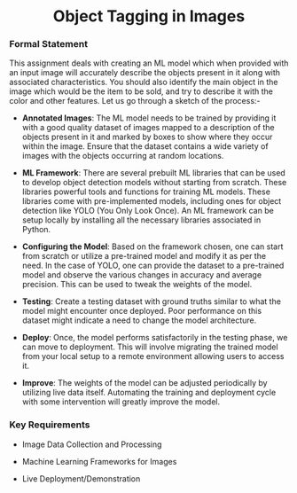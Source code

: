 <h1 style="text-align: center;">Object Tagging in Images</h1>
  
### Formal Statement

This assignment deals with creating an ML model which when provided with
an input image will accurately describe the objects present in it along
with associated characteristics. 
You should also identify the main object in the image which would be the item to be sold, and try to describe it with the color and other features. 
Let us go through a sketch of the
process:-

-   **Annotated Images**: The ML model needs to be trained by providing
    it with a good quality dataset of images mapped to a description of
    the objects present in it and marked by boxes to show where they
    occur within the image. Ensure that the dataset contains a wide
    variety of images with the objects occurring at random locations.

-   **ML Framework**: There are several prebuilt ML libraries that can
    be used to develop object detection models without starting from
    scratch. These libraries powerful tools and functions for training
    ML models. These libraries come with pre-implemented models,
    including ones for object detection like YOLO (You Only Look Once).
    An ML framework can be setup locally by installing all the necessary
    libraries associated in Python.

-   **Configuring the Model**: Based on the framework chosen, one can
    start from scratch or utilize a pre-trained model and modify it as
    per the need. In the case of YOLO, one can provide the dataset to a
    pre-trained model and observe the various changes in accuracy and
    average precision. This can be used to tweak the weights of the
    model.

-   **Testing**: Create a testing dataset with ground truths similar to
    what the model might encounter once deployed. Poor performance on
    this dataset might indicate a need to change the model architecture.

-   **Deploy**: Once, the model performs satisfactorily in the testing
    phase, we can move to deployment. This will involve migrating the
    trained model from your local setup to a remote environment allowing
    users to access it.

-   **Improve**: The weights of the model can be adjusted periodically
    by utilizing live data itself. Automating the training and
    deployment cycle with some intervention will greatly improve the
    model.

### Key Requirements

-   Image Data Collection and Processing

-   Machine Learning Frameworks for Images

-   Live Deployment/Demonstration

